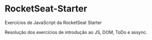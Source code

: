 # RocketSeat-Starter
Exercícios de JavaScript da RocketSeat Starter

Resolução dos exercícios de introdução ao JS, DOM, ToDo e assync.
